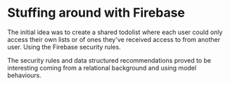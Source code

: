 Stuffing around with Firebase
=============================

The initial idea was to create a shared todolist where each user could only access their own lists or of ones they've received access to from another user. Using the Firebase security rules.

The security rules and data structured recommendations proved to be interesting coming from a relational background and using model behaviours.
